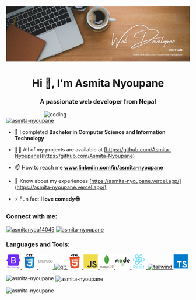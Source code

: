 ![logo](https://github.com/Asmita-Nyoupane/Asmita-Nyoupane/blob/main/banner.png)
<h1 align="center">Hi 👋, I'm Asmita Nyoupane</h1>
<h3 align="center">A passionate web developer from Nepal</h3>
<img align="right" alt="coding" width="400" src="https://miro.medium.com/v2/resize:fit:679/1*qdAW1TjCN57h1lbuuzvchg.gif">

<p align="left"> <a href="https://github.com/ryo-ma/github-profile-trophy"><img src="https://github-profile-trophy.vercel.app/?username=asmita-nyoupane" alt="asmita-nyoupane" /></a> </p>

- 🌱 I completed **Bachelor in Computer Science and Information Technology**

- 👨‍💻 All of my projects are available at [https://github.com/Asmita-Nyoupane](https://github.com/Asmita-Nyoupane)

- 📫 How to reach me **www.linkedin.com/in/asmita-nyoupane**

- 📄 Know about my experiences [https://asmita-nyoupane.vercel.app/](https://asmita-nyoupane.vercel.app/)

- ⚡ Fun fact **I love comedy😎**

<h3 align="left">Connect with me:</h3>
<p align="left">
<a href="https://twitter.com/asmitanyou14045" target="blank"><img align="center" src="https://raw.githubusercontent.com/rahuldkjain/github-profile-readme-generator/master/src/images/icons/Social/twitter.svg" alt="asmitanyou14045" height="30" width="40" /></a>
<a href="https://linkedin.com/in/asmita-nyoupane" target="blank"><img align="center" src="https://raw.githubusercontent.com/rahuldkjain/github-profile-readme-generator/master/src/images/icons/Social/linked-in-alt.svg" alt="asmita-nyoupane" height="30" width="40" /></a>
</p>

<h3 align="left">Languages and Tools:</h3>
<p align="left"> <a href="https://getbootstrap.com" target="_blank" rel="noreferrer"> <img src="https://raw.githubusercontent.com/devicons/devicon/master/icons/bootstrap/bootstrap-plain-wordmark.svg" alt="bootstrap" width="40" height="40"/> </a> <a href="https://www.w3schools.com/css/" target="_blank" rel="noreferrer"> <img src="https://raw.githubusercontent.com/devicons/devicon/master/icons/css3/css3-original-wordmark.svg" alt="css3" width="40" height="40"/> </a> <a href="https://expressjs.com" target="_blank" rel="noreferrer"> <img src="https://raw.githubusercontent.com/devicons/devicon/master/icons/express/express-original-wordmark.svg" alt="express" width="40" height="40"/> </a> <a href="https://git-scm.com/" target="_blank" rel="noreferrer"> <img src="https://www.vectorlogo.zone/logos/git-scm/git-scm-icon.svg" alt="git" width="40" height="40"/> </a> <a href="https://www.w3.org/html/" target="_blank" rel="noreferrer"> <img src="https://raw.githubusercontent.com/devicons/devicon/master/icons/html5/html5-original-wordmark.svg" alt="html5" width="40" height="40"/> </a> <a href="https://developer.mozilla.org/en-US/docs/Web/JavaScript" target="_blank" rel="noreferrer"> <img src="https://raw.githubusercontent.com/devicons/devicon/master/icons/javascript/javascript-original.svg" alt="javascript" width="40" height="40"/> </a> <a href="https://www.mongodb.com/" target="_blank" rel="noreferrer"> <img src="https://raw.githubusercontent.com/devicons/devicon/master/icons/mongodb/mongodb-original-wordmark.svg" alt="mongodb" width="40" height="40"/> </a> <a href="https://nodejs.org" target="_blank" rel="noreferrer"> <img src="https://raw.githubusercontent.com/devicons/devicon/master/icons/nodejs/nodejs-original-wordmark.svg" alt="nodejs" width="40" height="40"/> </a> <a href="https://reactjs.org/" target="_blank" rel="noreferrer"> <img src="https://raw.githubusercontent.com/devicons/devicon/master/icons/react/react-original-wordmark.svg" alt="react" width="40" height="40"/> </a> <a href="https://tailwindcss.com/" target="_blank" rel="noreferrer"> <img src="https://www.vectorlogo.zone/logos/tailwindcss/tailwindcss-icon.svg" alt="tailwind" width="40" height="40"/> </a> <a href="https://www.typescriptlang.org/" target="_blank" rel="noreferrer"> <img src="https://raw.githubusercontent.com/devicons/devicon/master/icons/typescript/typescript-original.svg" alt="typescript" width="40" height="40"/> </a> </p>

<p><img align="left" src="https://github-readme-stats.vercel.app/api/top-langs?username=asmita-nyoupane&show_icons=true&locale=en&layout=compact" alt="asmita-nyoupane" /></p>

<p>&nbsp;<img align="center" src="https://github-readme-stats.vercel.app/api?username=asmita-nyoupane&show_icons=true&locale=en" alt="asmita-nyoupane" /></p>

<p><img align="center" src="https://github-readme-streak-stats.herokuapp.com/?user=asmita-nyoupane&" alt="asmita-nyoupane" /></p>

